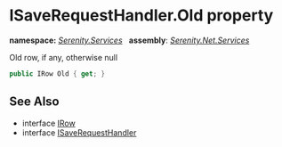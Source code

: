 # ISaveRequestHandler.Old property
**namespace:** *[Serenity.Services](../../README.md#serenity.services-namespace)*   **assembly**: *[Serenity.Net.Services](../../README.md)*

Old row, if any, otherwise null

```csharp
public IRow Old { get; }
```

## See Also

* interface [IRow](../Serenity.Net.Entity/../../Serenity.Data/IRow.md)
* interface [ISaveRequestHandler](../ISaveRequestHandler.md)